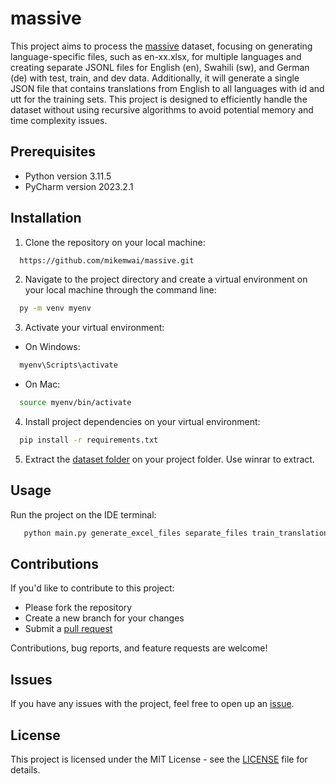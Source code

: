 # massive

This project aims to process the [massive](https://huggingface.co/datasets/AmazonScience/massive) dataset, focusing on generating language-specific files, such as en-xx.xlsx, for multiple languages and creating separate JSONL files for English (en), Swahili (sw), and German (de) with test, train, and dev data. Additionally, it will generate a single JSON file that contains translations from English to all languages with id and utt for the training sets. This project is designed to efficiently handle the dataset without using recursive algorithms to avoid potential memory and time complexity issues.

## Prerequisites

- Python version 3.11.5
- PyCharm version 2023.2.1

## Installation

1. Clone the repository on your local machine:

```sh
  https://github.com/mikemwai/massive.git
```

2. Navigate to the project directory and create a virtual environment on your local machine through the command line:

```sh
  py -m venv myenv
```

3. Activate your virtual environment:

- On Windows:

```sh
  myenv\Scripts\activate
```

- On Mac:

```sh
  source myenv/bin/activate
```

4. Install project dependencies on your virtual environment:

```sh
  pip install -r requirements.txt
```

5. Extract the [dataset folder](dataset.rar) on your project folder. Use winrar to extract.

## Usage

Run the project on the IDE terminal:

```sh
   python main.py generate_excel_files separate_files train_translations
```

## Contributions

If you'd like to contribute to this project:

- Please fork the repository
- Create a new branch for your changes
- Submit a [pull request](https://github.com/mikemwai/massive/pulls)

Contributions, bug reports, and feature requests are welcome!

## Issues

If you have any issues with the project, feel free to open up an [issue](https://github.com/mikemwai/massive/issues).

## License

This project is licensed under the MIT License - see the [LICENSE](LICENSE) file for details.
